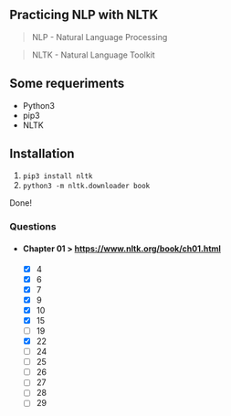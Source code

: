 ## Practicing NLP with NLTK 

>  NLP - Natural Language Processing

>  NLTK - Natural Language Toolkit

## Some requeriments

- Python3
- pip3
- NLTK

## Installation

1. `pip3 install nltk`
2. `python3 -m nltk.downloader book`

Done!

### Questions

- #### Chapter 01 > https://www.nltk.org/book/ch01.html
  - [x] 4
  - [x] 6
  - [x] 7
  - [x] 9
  - [x] 10
  - [x] 15
  - [ ] 19
  - [x] 22
  - [ ] 24
  - [ ] 25
  - [ ] 26
  - [ ] 27
  - [ ] 28
  - [ ] 29
